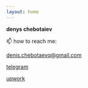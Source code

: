 ```yaml
---
layout: home
---
```


**denys chebotaiev**

📫 how to reach me:

[denis.chebotaevq@gmail.com](mailto:denis.chebotaevq@gmail.com)

[telegram](https://t.me/MrVeato)

[upwork](https://www.upwork.com/freelancers/mrveato)

<script src="http://code.jquery.com/jquery-3.6.0.min.js"></script> <script> var x = document.getElementsByClassName("site-footer"); setTimeout(() => { x[0].remove(); }, 10); </script>

